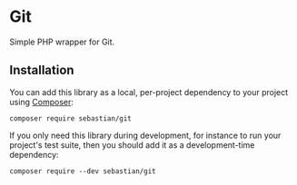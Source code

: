 # Git

Simple PHP wrapper for Git.

## Installation

You can add this library as a local, per-project dependency to your project using [Composer](https://getcomposer.org/):

    composer require sebastian/git

If you only need this library during development, for instance to run your project's test suite, then you should add it as a development-time dependency:

    composer require --dev sebastian/git

